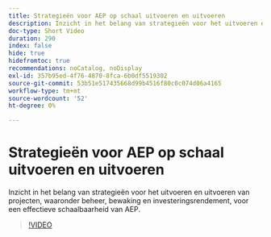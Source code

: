 ```yaml
---
title: Strategieën voor AEP op schaal uitvoeren en uitvoeren
description: Inzicht in het belang van strategieën voor het uitvoeren en uitvoeren van projecten, waaronder beheer, bewaking en investeringsrendement, voor een effectieve schaalbaarheid van AEP.
doc-type: Short Video
duration: 290
index: false
hide: true
hidefromtoc: true
recommendations: noCatalog, noDisplay
exl-id: 357b95ed-4f76-4870-8fca-6b0df5519302
source-git-commit: 53b51e517435668d99b4516f80c0c074d06a4165
workflow-type: tm+mt
source-wordcount: '52'
ht-degree: 0%

---
```


# Strategieën voor AEP op schaal uitvoeren en uitvoeren

Inzicht in het belang van strategieën voor het uitvoeren en uitvoeren van projecten, waaronder beheer, bewaking en investeringsrendement, voor een effectieve schaalbaarheid van AEP.

<!-- 62_S655_3442541_289_run-and-operate-strategies-for-aep-at-scale -->
>[!VIDEO](https://video.tv.adobe.com/v/3458330/?learn=on&enablevpops=true)
